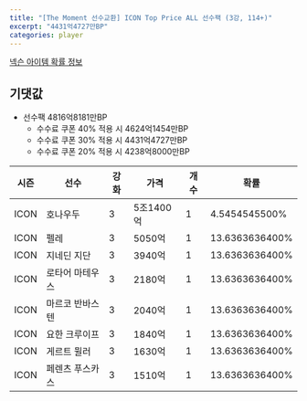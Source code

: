```yaml
---
title: "[The Moment 선수교환] ICON Top Price ALL 선수팩 (3강, 114+)"
excerpt: "4431억4727만BP"
categories: player
---
```

[넥슨 아이템 확률 정보](http://iteminfo.nexon.com/probability/fo4?sn=6719)

## 기댓값
  - 선수팩 4816억8181만BP
    - 수수료 쿠폰 40% 적용 시 4624억1454만BP
    - 수수료 쿠폰 30% 적용 시 4431억4727만BP
    - 수수료 쿠폰 20% 적용 시 4238억8000만BP


|시즌|선수|강화|가격|개수|확률|
|---|---|---|---|---|---|
|ICON|호나우두|3|5조1400억|1|4.5454545500%|
|ICON|펠레|3|5050억|1|13.6363636400%|
|ICON|지네딘 지단|3|3940억|1|13.6363636400%|
|ICON|로타어 마테우스|3|2180억|1|13.6363636400%|
|ICON|마르코 반바스텐|3|2040억|1|13.6363636400%|
|ICON|요한 크루이프|3|1840억|1|13.6363636400%|
|ICON|게르트 뮐러|3|1630억|1|13.6363636400%|
|ICON|페렌츠 푸스카스|3|1510억|1|13.6363636400%|
